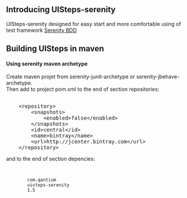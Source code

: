  <h2>Introducing UISteps-serenity</h2>
UISteps-serenity designed for easy start and more comfortable using of test framework <a href="http://www.thucydides.info/docs/serenity/">Serenity BDD</a>
<h2>Building UISteps in maven</h2>
<h4>Using serenity maven archetype</h4>
Create maven projet from serenity-junit-archetype or serenity-jbehave-archetype.<br>
Then add to project pom.xml 
to the end of section repositories: 
<xmp>
	<repository>
	  	<snapshots>
	        <enabled>false</enabled>
	    </snapshots>
	    <id>central</id>
	    <name>bintray</name>
	    <url>http://jcenter.bintray.com</url>
	</repository>
</xmp>
and to the end of section depencies:
<pre><code data-lang="xml">
	<dependency>
        <groupId>com.qantium</groupId>
        <artifactId>uisteps-serenity</artifactId>
        <version>1.5</version>
    </dependency>
</code></pre>
